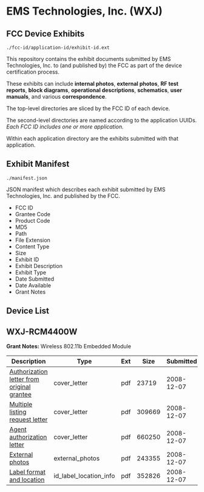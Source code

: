 # EMS Technologies, Inc. (WXJ)
## FCC Device Exhibits

```
./fcc-id/application-id/exhibit-id.ext
```

This repository contains the exhibit documents submitted by EMS Technologies, Inc. to (and published by) the FCC as part of the device certification process.

These exhibits can include **internal photos**, **external photos**, **RF test reports**, **block diagrams**, **operational descriptions**, **schematics**, **user manuals**, and various **correspondence**.

The top-level directories are sliced by the FCC ID of each device.

The second-level directories are named according to the application UUIDs. *Each FCC ID includes one or more application.*

Within each application directory are the exhibits submitted with that application. 

## Exhibit Manifest

```
./manifest.json
```

JSON manifest which describes each exhibit submitted by EMS Technologies, Inc. and published by the FCC.

- FCC ID
- Grantee Code
- Product Code
- MD5
- Path
- File Extension
- Content Type
- Size
- Exhibit ID
- Exhibit Description
- Exhibit Type
- Date Submitted
- Date Available
- Grant Notes

## Device List
## WXJ-RCM4400W
**Grant Notes:** Wireless 802.11b Embedded Module

| Description | Type | Ext | Size | Submitted | Available |
| ----------- | ---- | --- | ---- | --------- | --------- |
| [Authorization letter from original grantee](WXJ-RCM4400W/0212c5923c639737d4c180d2aa543295/1040431.pdf) | cover_letter | pdf | 23719 | 2008-12-07 | 2008-12-07 |
| [Multiple listing request letter](WXJ-RCM4400W/0212c5923c639737d4c180d2aa543295/1040432.pdf) | cover_letter | pdf | 309669 | 2008-12-07 | 2008-12-07 |
| [Agent authorization letter](WXJ-RCM4400W/0212c5923c639737d4c180d2aa543295/1040433.pdf) | cover_letter | pdf | 660250 | 2008-12-07 | 2008-12-07 |
| [External photos](WXJ-RCM4400W/0212c5923c639737d4c180d2aa543295/1040434.pdf) | external_photos | pdf | 243355 | 2008-12-07 | 2008-12-07 |
| [Label format and location](WXJ-RCM4400W/0212c5923c639737d4c180d2aa543295/1040435.pdf) | id_label_location_info | pdf | 352826 | 2008-12-07 | 2008-12-07 |
